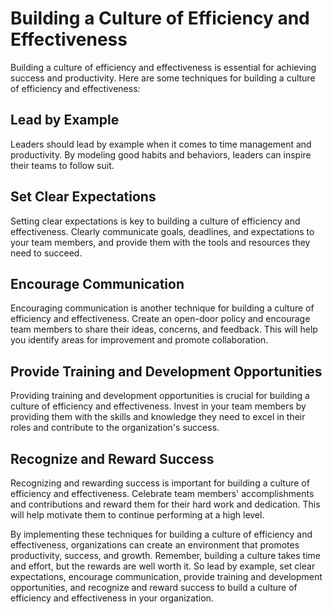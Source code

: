 # Building a Culture of Efficiency and Effectiveness

Building a culture of efficiency and effectiveness is essential for achieving success and productivity. Here are some techniques for building a culture of efficiency and effectiveness:

Lead by Example
---------------

Leaders should lead by example when it comes to time management and productivity. By modeling good habits and behaviors, leaders can inspire their teams to follow suit.

Set Clear Expectations
----------------------

Setting clear expectations is key to building a culture of efficiency and effectiveness. Clearly communicate goals, deadlines, and expectations to your team members, and provide them with the tools and resources they need to succeed.

Encourage Communication
-----------------------

Encouraging communication is another technique for building a culture of efficiency and effectiveness. Create an open-door policy and encourage team members to share their ideas, concerns, and feedback. This will help you identify areas for improvement and promote collaboration.

Provide Training and Development Opportunities
----------------------------------------------

Providing training and development opportunities is crucial for building a culture of efficiency and effectiveness. Invest in your team members by providing them with the skills and knowledge they need to excel in their roles and contribute to the organization's success.

Recognize and Reward Success
----------------------------

Recognizing and rewarding success is important for building a culture of efficiency and effectiveness. Celebrate team members' accomplishments and contributions and reward them for their hard work and dedication. This will help motivate them to continue performing at a high level.

By implementing these techniques for building a culture of efficiency and effectiveness, organizations can create an environment that promotes productivity, success, and growth. Remember, building a culture takes time and effort, but the rewards are well worth it. So lead by example, set clear expectations, encourage communication, provide training and development opportunities, and recognize and reward success to build a culture of efficiency and effectiveness in your organization.
